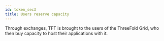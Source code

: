 ```yaml
---
id: token_sec3
title: Users reserve capacity
---
```


Through exchanges, TFT is brought to the users of the ThreeFold Grid, who then buy capacity to host their applications with it.
